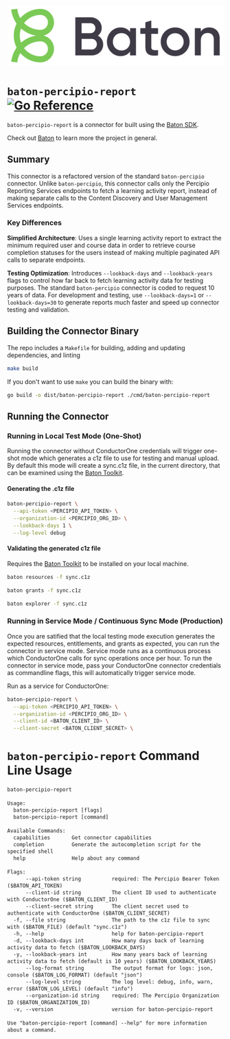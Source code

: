 ![Baton Logo](./docs/images/baton-logo.png)

# `baton-percipio-report` [![Go Reference](https://pkg.go.dev/badge/github.com/iiiatthew/baton-percipio-report.svg)](https://pkg.go.dev/github.com/iiiatthew/baton-percipio-report)

`baton-percipio-report` is a connector for built using the [Baton SDK](https://github.com/conductorone/baton-sdk).

Check out [Baton](https://github.com/conductorone/baton) to learn more the project in general.

## Summary

This connector is a refactored version of the standard `baton-percipio` connector. Unlike `baton-percipio`, this connector calls only the Percipio Reporting Services endpoints to fetch a learning activity report, instead of making separate calls to the Content Discovery and User Management Services endpoints.

### Key Differences

**Simplified Architecture**: Uses a single learning activity report to extract the minimum required user and course data in order to retrieve course completion statuses for the users instead of making multiple paginated API calls to separate endpoints.

**Testing Optimization**: Introduces `--lookback-days` and `--lookback-years` flags to control how far back to fetch learning activity data for testing purposes. The standard `baton-percipio` connector is coded to request 10 years of data. For development and testing, use `--lookback-days=1` or `--lookback-days=30` to generate reports much faster and speed up connector testing and validation.

## Building the Connector Binary

The repo includes a `Makefile` for building, adding and updating dependencies, and linting

```bash
make build
```

If you don't want to use `make` you can build the binary with:

```bash
go build -o dist/baton-percipio-report ./cmd/baton-percipio-report
```

## Running the Connector

### Running in Local Test Mode (One-Shot)

Running the connector without ConductorOne credentials will trigger one-shot mode which generates a c1z file to use for testing and manual upload. By default this mode will create a sync.c1z file, in the current directory, that can be examined using the [Baton Toolkit](https://github.com/conductorone/baton).

#### Generating the .c1z file

```bash
baton-percipio-report \
  --api-token <PERCIPIO_API_TOKEN> \
  --organization-id <PERCIPIO_ORG_ID> \
  --lookback-days 1 \
  --log-level debug
```

#### Validating the generated c1z file

Requires the [Baton Toolkit](https://github.com/conductorone/baton) to be installed on your local machine.

```bash
baton resources -f sync.c1z
```

```bash
baton grants -f sync.c1z
```

```bash
baton explorer -f sync.c1z
```

### Running in Service Mode / Continuous Sync Mode (Production)

Once you are satified that the local testing mode execution generates the expected resources, entitlements, and grants as expected, you can run the connector in service mode. Service mode runs as a continuous process which ConductorOne calls for sync operations once per hour. To run the connector in service mode, pass your ConductorOne connector credentials as commandline flags, this will automatically trigger service mode.

Run as a service for ConductorOne:

```bash
baton-percipio-report \
  --api-token <PERCIPIO_API_TOKEN> \
  --organization-id <PERCIPIO_ORG_ID> \
  --client-id <BATON_CLIENT_ID> \
  --client-secret <BATON_CLIENT_SECRET> \
```

# `baton-percipio-report` Command Line Usage

```
baton-percipio-report

Usage:
  baton-percipio-report [flags]
  baton-percipio-report [command]

Available Commands:
  capabilities       Get connector capabilities
  completion         Generate the autocompletion script for the specified shell
  help               Help about any command

Flags:
      --api-token string          required: The Percipio Bearer Token ($BATON_API_TOKEN)
      --client-id string          The client ID used to authenticate with ConductorOne ($BATON_CLIENT_ID)
      --client-secret string      The client secret used to authenticate with ConductorOne ($BATON_CLIENT_SECRET)
  -f, --file string               The path to the c1z file to sync with ($BATON_FILE) (default "sync.c1z")
  -h, --help                      help for baton-percipio-report
  -d, --lookback-days int         How many days back of learning activity data to fetch ($BATON_LOOKBACK_DAYS)
  -y, --lookback-years int        How many years back of learning activity data to fetch (default is 10 years) ($BATON_LOOKBACK_YEARS)
      --log-format string         The output format for logs: json, console ($BATON_LOG_FORMAT) (default "json")
      --log-level string          The log level: debug, info, warn, error ($BATON_LOG_LEVEL) (default "info")
      --organization-id string    required: The Percipio Organization ID ($BATON_ORGANIZATION_ID)
  -v, --version                   version for baton-percipio-report

Use "baton-percipio-report [command] --help" for more information about a command.
```
